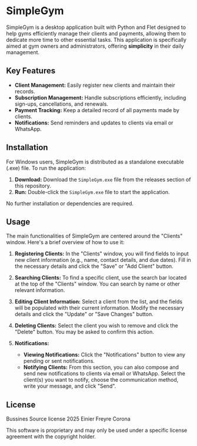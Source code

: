 # SimpleGym

SimpleGym is a desktop application built with Python and Flet designed to help gyms efficiently manage their clients and payments, allowing them to dedicate more time to other essential tasks.
This application is specifically aimed at gym owners and administrators, offering **simplicity** in their daily management.

## Key Features

* **Client Management:** Easily register new clients and maintain their records.
* **Subscription Management:** Handle subscriptions efficiently, including sign-ups, cancellations, and renewals.
* **Payment Tracking:** Keep a detailed record of all payments made by clients.
* **Notifications:** Send reminders and updates to clients via email or WhatsApp.

## Installation

For Windows users, SimpleGym is distributed as a standalone executable (.exe) file. To run the application:

1.  **Download:** Download the `SimpleGym.exe` file from the releases section of this repository.
2.  **Run:** Double-click the `SimpleGym.exe` file to start the application.

No further installation or dependencies are required.

## Usage

The main functionalities of SimpleGym are centered around the "Clients" window. Here's a brief overview of how to use it:

1.  **Registering Clients:** In the "Clients" window, you will find fields to input new client information (e.g., name, contact details, and due dates). Fill in the necessary details and click the "Save" or "Add Client" button.

2.  **Searching Clients:** To find a specific client, use the search bar located at the top of the "Clients" window. You can search by name or other relevant information.

3.  **Editing Client Information:** Select a client from the list, and the fields will be populated with their current information. Modify the necessary details and click the "Update" or "Save Changes" button.

4.  **Deleting Clients:** Select the client you wish to remove and click the "Delete" button. You may be asked to confirm this action.

5.  **Notifications:**
    * **Viewing Notifications:** Click the "Notifications" button to view any pending or sent notifications.
    * **Notifying Clients:** From this section, you can also compose and send new notifications to clients via email or WhatsApp. Select the client(s) you want to notify, choose the communication method, write your message, and click "Send".

## License

Bussines Source license 2025 Einier Freyre Corona

This software is proprietary and may only be used under a specific license agreement with the copyright holder.
